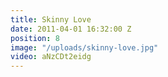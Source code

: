 ```yaml
---
title: Skinny Love
date: 2011-04-01 16:32:00 Z
position: 8
image: "/uploads/skinny-love.jpg"
video: aNzCDt2eidg
---
```


